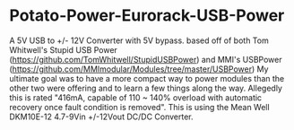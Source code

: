 # Potato-Power-Eurorack-USB-Power
A 5V USB to +/- 12V Converter with 5V bypass. based off of both Tom Whitwell's Stupid USB Power (https://github.com/TomWhitwell/StupidUSBPower) and MMI's USBPower (https://github.com/MMImodular/Modules/tree/master/USBPower)  My ultimate goal was to have a more compact way to power modules than the other two were offering and to learn a few things along the way.  Allegedly this is rated "416mA, capable of 110 ~ 140% overload with automatic recovery once fault condition is removed". This is using the Mean Well DKM10E-12 4.7-9Vin +/-12Vout DC/DC Converter.
